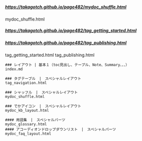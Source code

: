 

##### https://takagotch.github.io/page482/mydoc_shuffle.html 
mydoc_shuffle.html

##### https://takagotch.github.io/page482/tag_getting_started.html
##### https://takagotch.github.io/page482/tag_publishing.html
tag_getting_started.html
tag_publishing.html




```
### レイアウト | 基本１（toc見出し、テーブル、Note、Summary、、、）
index.md

### タグテーブル　|　スペシャルレイアウト
tag_navigation.html

### シャッフル　|　スペシャルレイアウト
mydoc_shuffle.html

### でかアイコン　|　スペシャルレイアウト
mydoc_kb_layout.html

#### 用語集　|　スペシャルパーツ
mydoc_glossary.html
#### アコーディオンドロップダウンリスト　|　スペシャルパーツ
mydoc_faq_layout.html
```

```
```


